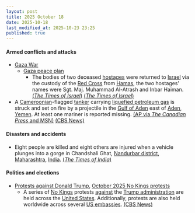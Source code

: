 ```yaml
---
layout: post
title: 2025 October 18
date: 2025-10-18
last_modified_at: 2025-10-23 23:25
published: true
---
```



#### Armed conflicts and attacks

* [Gaza War](https://en.wikipedia.org/wiki/Gaza_War "Gaza War")
  * [Gaza peace plan](https://en.wikipedia.org/wiki/Gaza_peace_plan "Gaza peace plan")
    * The bodies of two deceased [hostages](https://en.wikipedia.org/wiki/Gaza_war_hostage_crisis "Gaza war hostage crisis") were returned to [Israel](https://en.wikipedia.org/wiki/Israel "Israel") via the custody of the [Red Cross](https://en.wikipedia.org/wiki/Red_Cross "Red Cross") from [Hamas](https://en.wikipedia.org/wiki/Hamas "Hamas"), the two hostages' names were Sgt. Maj. Muhammad Al-Atrash and Inbar Haiman. [(*The Times of Israel*)](https://www.timesofisrael.com/idf-receives-two-bodies-from-red-cross-hamas-claims-to-have-returned-all-dead-hostages-it-could-find/) [(*The Times of Israel*)](https://www.timesofisrael.com/liveblog_entry/remains-of-2nd-slain-hostage-returned-by-hamas-identified-as-thailands-sonthaya-oakkharasr/)
* A [Cameroonian](https://en.wikipedia.org/wiki/Cameroon "Cameroon")-flagged [tanker](https://en.wikipedia.org/wiki/Oil_tanker "Oil tanker") carrying [liquefied petroleum gas](https://en.wikipedia.org/wiki/Liquefied_petroleum_gas "Liquefied petroleum gas") is struck and set on fire by a projectile in the [Gulf of Aden](https://en.wikipedia.org/wiki/Gulf_of_Aden "Gulf of Aden") east of [Aden](https://en.wikipedia.org/wiki/Aden "Aden"), [Yemen](https://en.wikipedia.org/wiki/Yemen "Yemen"). At least one mariner is reported missing. [(AP via *The Canadian Press* and MSN)](https://www.msn.com/en-ca/news/world/british-military-says-ship-ablaze-after-being-struck-off-the-coast-of-yemen-in-the-gulf-of-aden/ar-AA1OIsnE?ocid=winp1taskbar&cvid=f743c74b3c30412ba85613016649f229&ei=57) [(CBS News)](https://www.cbsnews.com/news/british-military-ship-yemen-gulf-of-aden/)

#### Disasters and accidents

* Eight people are killed and eight others are injured when a vehicle plunges into a gorge in Chandshali Ghat, [Nandurbar district](https://en.wikipedia.org/wiki/Nandurbar_district "Nandurbar district"), [Maharashtra](https://en.wikipedia.org/wiki/Maharashtra "Maharashtra"), [India](https://en.wikipedia.org/wiki/India "India"). [(*The Times of India*)](https://www.indiatoday.in/india/story/several-dead-many-injured-after-vehicle-falls-into-gorge-in-maharashtra-2805086-2025-10-18?utm_source=recengine&utm_medium=web&referral=yes&utm_content=footerstrip-1&t_source=recengine&t_medium=web&t_content=footerstrip-1&t_psl=True)

#### Politics and elections

* [Protests against Donald Trump](https://en.wikipedia.org/wiki/Protests_against_Donald_Trump "Protests against Donald Trump"), [October 2025 No Kings protests](https://en.wikipedia.org/wiki/No_Kings_protests_%28October_2025%29 "No Kings protests (October 2025)")
  * A series of [No Kings](https://en.wikipedia.org/wiki/No_Kings_protests_%28October_2025%29 "No Kings protests (October 2025)") protests [against](https://en.wikipedia.org/wiki/Protests_against_the_second_Trump_administration "Protests against the second Trump administration") the [Trump administration](https://en.wikipedia.org/wiki/Second_presidency_of_Donald_Trump "Second presidency of Donald Trump") are held across the [United States](https://en.wikipedia.org/wiki/United_States "United States"). Additionally, protests are also held worldwide across several [US embassies](https://en.wikipedia.org/wiki/List_of_diplomatic_missions_of_the_United_States "List of diplomatic missions of the United States"). [(CBS News)](https://www.cbsnews.com/news/no-kings-trump-rallies-protests-october/)
